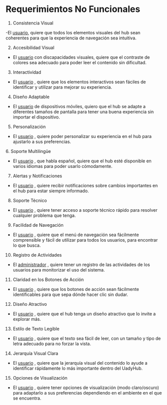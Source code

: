 # **Requerimientos No Funcionales**

1. Consistencia Visual
   
-El [usuario][definicion], quiere que todos los elementos visuales del hub sean coherentes para que la experiencia de navegación sea intuitiva.

[definicion]: https://github.com/Ozia112/Team-2-FSE-repo/blob/FIS-Project-Stage-1/B_task/Definition%20of%20users-clients%20(esp)1.1.md

2.   Accesibilidad Visual
   
-	El [usuario][definicion] con discapacidades visuales, quiere que el contraste de colores sea adecuado para poder leer el contenido sin dificultad.

3. Interactividad

-	El [usuario][definicion] , quiere que los elementos interactivos sean fáciles de identificar y utilizar para mejorar su experiencia.

4. Diseño Adaptable
   
-	El [usuario][definicion] de dispositivos móviles, quiero que el hub se adapte a diferentes tamaños de pantalla para tener una buena experiencia sin importar el dispositivo.

5. Personalización
   
-	El [usuario][definicion] , quiere poder personalizar su experiencia en el hub para ajustarlo a sus preferencias. 

⁠6. Soporte Multilingüe
 
-	El [usuario][definicion] , que habla español, quiere que el hub esté disponible en varios idiomas para poder usarlo cómodamente.

7.  Alertas y Notificaciones
    
-	El [usuario][definicion] , quiere recibir notificaciones sobre cambios importantes en el hub para estar siempre informado.

8.  Soporte Técnico

-	El [usuario][definicion] , quiere tener acceso a soporte técnico rápido para resolver cualquier problema que tenga.

9. Facilidad de Navegación

-	El [usuario][definicion] , quiere que el menú de navegación sea fácilmente comprensible  y fácil de utilizar para todos los usuarios, para encontrar lo que busca.

10. Registro de Actividades
    
-	El [administrador][definicion] , quiere tener un registro de las actividades de los usuarios para monitorizar el uso del sistema.

11. Claridad en los Botones de Acción

-	El [usuario][definicion] , quiere que los botones de acción sean fácilmente identificables para que sepa dónde hacer clic sin dudar.

12. Diseño Atractivo
    
-	El [usuario][definicion] , quiere que el hub tenga un diseño atractivo que lo invite a explorar más.

13. Estilo de Texto Legible
    
-	El [usuario][definicion] , quiere que el texto sea fácil de leer, con un tamaño y tipo de letra adecuado para no forzar la vista.

14. Jerarquía Visual Clara
-	El [usuario][definicion] , quiere que la jerarquía visual del contenido lo ayude a identificar rápidamente lo más importante dentro del UadyHub.

15. Opciones de Visualización
    
-	El [usuario][definicion] , quiere tener opciones de visualización (modo claro/oscuro) para adaptarlo a sus preferencias dependiendo en el ambiente en el que se encuentra.




    






